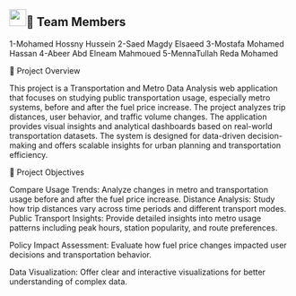 ## <img src="https://media.giphy.com/media/iY8CRBdQXODJSCERIr/giphy.gif" width="30px">👥 Team Members
1-Mohamed Hossny Hussein
2-Saed Magdy Elsaeed
3-Mostafa Mohamed Hassan
4-Abeer Abd Elneam Mahmoued
5-MennaTullah Reda Mohamed

📌 Project Overview

This project is a Transportation and Metro Data Analysis web application that focuses on studying public transportation usage, especially metro systems, before and after the fuel price increase. The project analyzes trip distances, user behavior, and traffic volume changes.
The application provides visual insights and analytical dashboards based on real-world transportation datasets. The system is designed for data-driven decision-making and offers scalable insights for urban planning and transportation efficiency.

🎯 Project Objectives

Compare Usage Trends: Analyze changes in metro and transportation usage before and after the fuel price increase.
Distance Analysis: Study how trip distances vary across time periods and different transport modes.
Public Transport Insights: Provide detailed insights into metro usage patterns including peak hours, station popularity, and route preferences.

Policy Impact Assessment: Evaluate how fuel price changes impacted user decisions and transportation behavior.

Data Visualization: Offer clear and interactive visualizations for better understanding of complex data.

